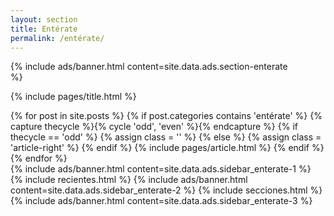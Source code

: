 ```yaml
---
layout: section
title: Entérate
permalink: /entérate/
---
```


{% 
  include ads/banner.html 
  content=site.data.ads.section-enterate  
%}

{% include pages/title.html %}

<!-- blog post -->
<section class="section">
  <div class="container maxw">
    <div class="row">
      <div class="col-lg-9">
        {% for post in site.posts %}
        {% if post.categories contains 'entérate' %}
        {% capture thecycle %}{% cycle 'odd', 'even' %}{% endcapture %}
        {% if thecycle == 'odd' %}
        {% assign class = '' %}
        {% else %}
        {% assign class = 'article-right' %}
        {% endif %}
          {% include pages/article.html %}
        {% endif %}
        {% endfor %}
      </div>
      <div class="col-lg-3">
        {% 
          include ads/banner.html 
          content=site.data.ads.sidebar_enterate-1  
        %}
        {% include recientes.html %}
        {% 
          include ads/banner.html 
          content=site.data.ads.sidebar_enterate-2
        %}
        {% include secciones.html %}
        {% 
          include ads/banner.html 
          content=site.data.ads.sidebar_enterate-3
        %}
      </div> 
    </div>
  </div>
</section>
<!-- /blog post -->

